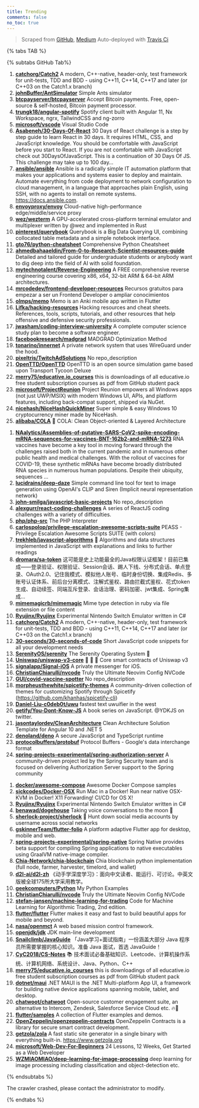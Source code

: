 ```yaml
---
title: Trending
comments: false
no_toc: true
---
```


> Scraped from [GitHub](https://github.com/trending), [Medium](https://medium.com/topic/popular)
Auto-deployed with [Travis Ci](https://travis-ci.org/)

{% tabs TAB %}
<!-- tab GitHub -->
{% subtabs GitHub Tab%}
<!-- tab Daily -->
1. [**catchorg/Catch2**](https://github.com/catchorg/Catch2)
A modern, C++-native, header-only, test framework for unit-tests, TDD and BDD - using C++11, C++14, C++17 and later (or C++03 on the Catch1.x branch)
2. [**johnBuffer/AntSimulator**](https://github.com/johnBuffer/AntSimulator)
Simple Ants simulator
3. [**btcpayserver/btcpayserver**](https://github.com/btcpayserver/btcpayserver)
Accept Bitcoin payments. Free, open-source & self-hosted, Bitcoin payment processor.
4. [**trungk18/angular-spotify**](https://github.com/trungk18/angular-spotify)
Spotify client built with Angular 11, Nx Workspace, ngrx, TailwindCSS and ng-zorro
5. [**microsoft/vscode**](https://github.com/microsoft/vscode)
Visual Studio Code
6. [**Asabeneh/30-Days-Of-React**](https://github.com/Asabeneh/30-Days-Of-React)
30 Days of React challenge is a step by step guide to learn React in 30 days. It requires HTML, CSS, and JavaScript knowledge. You should be comfortable with JavaScript before you start to React. If you are not comfortable with JavaScript check out 30DaysOfJavaScript. This is a continuation of 30 Days Of JS. This challenge may take up to 100 day…
7. [**ansible/ansible**](https://github.com/ansible/ansible)
Ansible is a radically simple IT automation platform that makes your applications and systems easier to deploy and maintain. Automate everything from code deployment to network configuration to cloud management, in a language that approaches plain English, using SSH, with no agents to install on remote systems. https://docs.ansible.com.
8. [**envoyproxy/envoy**](https://github.com/envoyproxy/envoy)
Cloud-native high-performance edge/middle/service proxy
9. [**wez/wezterm**](https://github.com/wez/wezterm)
A GPU-accelerated cross-platform terminal emulator and multiplexer written by @wez and implemented in Rust
10. [**pinterest/querybook**](https://github.com/pinterest/querybook)
Querybook is a Big Data Querying UI, combining collocated table metadata and a simple notebook interface.
11. [**gto76/python-cheatsheet**](https://github.com/gto76/python-cheatsheet)
Comprehensive Python Cheatsheet
12. [**ahmedbahaaeldin/From-0-to-Research-Scientist-resources-guide**](https://github.com/ahmedbahaaeldin/From-0-to-Research-Scientist-resources-guide)
Detailed and tailored guide for undergraduate students or anybody want to dig deep into the field of AI with solid foundation.
13. [**mytechnotalent/Reverse-Engineering**](https://github.com/mytechnotalent/Reverse-Engineering)
A FREE comprehensive reverse engineering course covering x86, x64, 32-bit ARM & 64-bit ARM architectures.
14. [**mrcodedev/frontend-developer-resources**](https://github.com/mrcodedev/frontend-developer-resources)
Recursos gratuitos para empezar a ser un Frontend Developer o ampliar conocimientos
15. [**olmps/memo**](https://github.com/olmps/memo)
Memo is an Anki mobile app written in Flutter
16. [**Lifka/hacking-resources**](https://github.com/Lifka/hacking-resources)
Hacking resources and cheat sheets. References, tools, scripts, tutorials, and other resources that help offensive and defensive security professionals.
17. [**jwasham/coding-interview-university**](https://github.com/jwasham/coding-interview-university)
A complete computer science study plan to become a software engineer.
18. [**facebookresearch/madgrad**](https://github.com/facebookresearch/madgrad)
MADGRAD Optimization Method
19. [**tonarino/innernet**](https://github.com/tonarino/innernet)
A private network system that uses WireGuard under the hood.
20. [**pixeltris/TwitchAdSolutions**](https://github.com/pixeltris/TwitchAdSolutions)
No repo_description
21. [**OpenTTD/OpenTTD**](https://github.com/OpenTTD/OpenTTD)
OpenTTD is an open source simulation game based upon Transport Tycoon Deluxe
22. [**merry75/educative.io_courses**](https://github.com/merry75/educative.io_courses)
this is downloadings of all educative.io free student subscription courses as pdf from GitHub student pack
23. [**microsoft/ProjectReunion**](https://github.com/microsoft/ProjectReunion)
Project Reunion empowers all Windows apps (not just UWP/MSIX) with modern Windows UI, APIs, and platform features, including back-compat support, shipped via NuGet.
24. [**nicehash/NiceHashQuickMiner**](https://github.com/nicehash/NiceHashQuickMiner)
Super simple & easy Windows 10 cryptocurrency miner made by NiceHash.
25. [**alibaba/COLA**](https://github.com/alibaba/COLA)
🥤 COLA: Clean Object-oriented & Layered Architecture
<!-- endtab -->
<!-- tab Weekly -->
1. [**NAalytics/Assemblies-of-putative-SARS-CoV2-spike-encoding-mRNA-sequences-for-vaccines-BNT-162b2-and-mRNA-1273**](https://github.com/NAalytics/Assemblies-of-putative-SARS-CoV2-spike-encoding-mRNA-sequences-for-vaccines-BNT-162b2-and-mRNA-1273)
RNA vaccines have become a key tool in moving forward through the challenges raised both in the current pandemic and in numerous other public health and medical challenges. With the rollout of vaccines for COVID-19, these synthetic mRNAs have become broadly distributed RNA species in numerous human populations. Despite their ubiquity, sequences …
2. [**lucidrains/deep-daze**](https://github.com/lucidrains/deep-daze)
Simple command line tool for text to image generation using OpenAI's CLIP and Siren (Implicit neural representation network)
3. [**john-smilga/javascript-basic-projects**](https://github.com/john-smilga/javascript-basic-projects)
No repo_description
4. [**alexgurr/react-coding-challenges**](https://github.com/alexgurr/react-coding-challenges)
A series of ReactJS coding challenges with a variety of difficulties.
5. [**php/php-src**](https://github.com/php/php-src)
The PHP Interpreter
6. [**carlospolop/privilege-escalation-awesome-scripts-suite**](https://github.com/carlospolop/privilege-escalation-awesome-scripts-suite)
PEASS - Privilege Escalation Awesome Scripts SUITE (with colors)
7. [**trekhleb/javascript-algorithms**](https://github.com/trekhleb/javascript-algorithms)
📝 Algorithms and data structures implemented in JavaScript with explanations and links to further readings
8. [**dromara/sa-token**](https://github.com/dromara/sa-token)
这可能是史上功能最全的Java权限认证框架！目前已集成——登录验证、权限验证、Session会话、踢人下线、分布式会话、单点登录、OAuth2.0、记住我模式、模拟他人账号、临时身份切换、集成Redis、多账号认证体系、前后台分离模式、注解式鉴权、路由拦截式鉴权、花式token生成、自动续签、同端互斥登录、会话治理、密码加密、jwt集成、Spring集成...
9. [**mimemagicrb/mimemagic**](https://github.com/mimemagicrb/mimemagic)
Mime type detection in ruby via file extension or file content
10. [**Ryujinx/Ryujinx**](https://github.com/Ryujinx/Ryujinx)
Experimental Nintendo Switch Emulator written in C#
11. [**catchorg/Catch2**](https://github.com/catchorg/Catch2)
A modern, C++-native, header-only, test framework for unit-tests, TDD and BDD - using C++11, C++14, C++17 and later (or C++03 on the Catch1.x branch)
12. [**30-seconds/30-seconds-of-code**](https://github.com/30-seconds/30-seconds-of-code)
Short JavaScript code snippets for all your development needs
13. [**SerenityOS/serenity**](https://github.com/SerenityOS/serenity)
The Serenity Operating System 🐞
14. [**Uniswap/uniswap-v3-core**](https://github.com/Uniswap/uniswap-v3-core)
🦄 🦄 🦄 Core smart contracts of Uniswap v3
15. [**signalapp/Signal-iOS**](https://github.com/signalapp/Signal-iOS)
A private messenger for iOS.
16. [**ChristianChiarulli/nvcode**](https://github.com/ChristianChiarulli/nvcode)
Truly the Ultimate Neovim Config NVCode
17. [**GUI/covid-vaccine-spotter**](https://github.com/GUI/covid-vaccine-spotter)
No repo_description
18. [**morpheusthewhite/spicetify-themes**](https://github.com/morpheusthewhite/spicetify-themes)
A community-driven collection of themes for customizing Spotify through Spicetify (https://github.com/khanhas/spicetify-cli)
19. [**Daniel-Liu-c0deb0t/uwu**](https://github.com/Daniel-Liu-c0deb0t/uwu)
fastest text uwuifier in the west
20. [**getify/You-Dont-Know-JS**](https://github.com/getify/You-Dont-Know-JS)
A book series on JavaScript. @YDKJS on twitter.
21. [**jasontaylordev/CleanArchitecture**](https://github.com/jasontaylordev/CleanArchitecture)
Clean Architecture Solution Template for Angular 10 and .NET 5
22. [**denoland/deno**](https://github.com/denoland/deno)
A secure JavaScript and TypeScript runtime
23. [**protocolbuffers/protobuf**](https://github.com/protocolbuffers/protobuf)
Protocol Buffers - Google's data interchange format
24. [**spring-projects-experimental/spring-authorization-server**](https://github.com/spring-projects-experimental/spring-authorization-server)
A community-driven project led by the Spring Security team and is focused on delivering Authorization Server support to the Spring community
<!-- endtab -->
<!-- tab Monthly -->
1. [**docker/awesome-compose**](https://github.com/docker/awesome-compose)
Awesome Docker Compose samples
2. [**sickcodes/Docker-OSX**](https://github.com/sickcodes/Docker-OSX)
Run Mac in a Docker! Run near native OSX-KVM in Docker! X11 Forwarding! CI/CD for OS X!
3. [**Ryujinx/Ryujinx**](https://github.com/Ryujinx/Ryujinx)
Experimental Nintendo Switch Emulator written in C#
4. [**benawad/dogehouse**](https://github.com/benawad/dogehouse)
Taking voice conversations to the moon 🚀
5. [**sherlock-project/sherlock**](https://github.com/sherlock-project/sherlock)
🔎 Hunt down social media accounts by username across social networks
6. [**gskinnerTeam/flutter-folio**](https://github.com/gskinnerTeam/flutter-folio)
A platform adaptive Flutter app for desktop, mobile and web.
7. [**spring-projects-experimental/spring-native**](https://github.com/spring-projects-experimental/spring-native)
Spring Native provides beta support for compiling Spring applications to native executables using GraalVM native-image compiler.
8. [**Chia-Network/chia-blockchain**](https://github.com/Chia-Network/chia-blockchain)
Chia blockchain python implementation (full node, farmer, harvester, timelord, and wallet)
9. [**d2l-ai/d2l-zh**](https://github.com/d2l-ai/d2l-zh)
《动手学深度学习》：面向中文读者、能运行、可讨论。中英文版被全球175所大学采用教学。
10. [**geekcomputers/Python**](https://github.com/geekcomputers/Python)
My Python Examples
11. [**ChristianChiarulli/nvcode**](https://github.com/ChristianChiarulli/nvcode)
Truly the Ultimate Neovim Config NVCode
12. [**stefan-jansen/machine-learning-for-trading**](https://github.com/stefan-jansen/machine-learning-for-trading)
Code for Machine Learning for Algorithmic Trading, 2nd edition.
13. [**flutter/flutter**](https://github.com/flutter/flutter)
Flutter makes it easy and fast to build beautiful apps for mobile and beyond.
14. [**nasa/openmct**](https://github.com/nasa/openmct)
A web based mission control framework.
15. [**openjdk/jdk**](https://github.com/openjdk/jdk)
JDK main-line development
16. [**Snailclimb/JavaGuide**](https://github.com/Snailclimb/JavaGuide)
「Java学习+面试指南」一份涵盖大部分 Java 程序员所需要掌握的核心知识。准备 Java 面试，首选 JavaGuide！
17. [**CyC2018/CS-Notes**](https://github.com/CyC2018/CS-Notes)
📚 技术面试必备基础知识、Leetcode、计算机操作系统、计算机网络、系统设计、Java、Python、C++
18. [**merry75/educative.io_courses**](https://github.com/merry75/educative.io_courses)
this is downloadings of all educative.io free student subscription courses as pdf from GitHub student pack
19. [**dotnet/maui**](https://github.com/dotnet/maui)
.NET MAUI is the .NET Multi-platform App UI, a framework for building native device applications spanning mobile, tablet, and desktop.
20. [**chatwoot/chatwoot**](https://github.com/chatwoot/chatwoot)
Open-source customer engagement suite, an alternative to Intercom, Zendesk, Salesforce Service Cloud etc. 🔥💬
21. [**flutter/samples**](https://github.com/flutter/samples)
A collection of Flutter examples and demos.
22. [**OpenZeppelin/openzeppelin-contracts**](https://github.com/OpenZeppelin/openzeppelin-contracts)
OpenZeppelin Contracts is a library for secure smart contract development.
23. [**getzola/zola**](https://github.com/getzola/zola)
A fast static site generator in a single binary with everything built-in. https://www.getzola.org
24. [**microsoft/Web-Dev-For-Beginners**](https://github.com/microsoft/Web-Dev-For-Beginners)
24 Lessons, 12 Weeks, Get Started as a Web Developer
25. [**WZMIAOMIAO/deep-learning-for-image-processing**](https://github.com/WZMIAOMIAO/deep-learning-for-image-processing)
deep learning for image processing including classification and object-detection etc.
<!-- endtab -->
{% endsubtabs %}
<!-- endtab -->
<!-- tab Medium -->
The crawler crashed, please contact the administrator to modify.
<!-- endtab -->
{% endtabs %}

